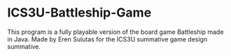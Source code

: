 # ICS3U-Battleship-Game

This program is a fully playable version of the board game Battleship made in Java. Made by Eren Sulutas for the ICS3U summative game design summative. 

